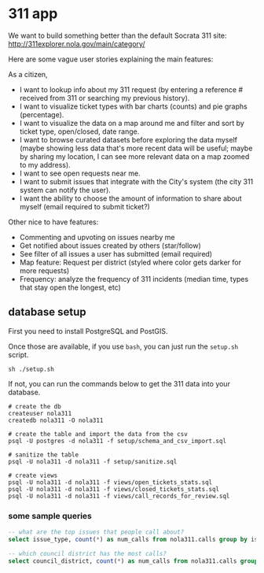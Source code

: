 # 311 app

We want to build something better than the default Socrata 311 site:
http://311explorer.nola.gov/main/category/

Here are some vague user stories explaining the main features:

As a citizen,
* I want to lookup info about my 311 request (by entering a reference # received from 311 or searching my previous history).
* I want to visualize ticket types with bar charts (counts) and pie graphs (percentage).
* I want to visualize the data on a map around me and filter and sort by ticket type, open/closed, date range.
* I want to browse curated datasets before exploring the data myself (maybe showing less data that's
more recent data will be useful; maybe by sharing my location, I can see more relevant data on a map
zoomed to my address).
* I want to see open requests near me.
* I want to submit issues that integrate with the City's system (the city 311 system can notify the user).
* I want the ability to choose the amount of information to share about myself (email required to submit ticket?)

Other nice to have features:
* Commenting and upvoting on issues nearby me
* Get notified about issues created by others (star/follow)
* See filter of all issues a user has submitted (email required)
* Map feature: Request per district (styled where color gets darker for more requests)
* Frequency: analyze the frequency of 311 incidents (median time, types
  that stay open the longest, etc)


## database setup

First you need to install PostgreSQL and PostGIS.

Once those are available, if you use `bash`, you can just run the `setup.sh`
script.

```
sh ./setup.sh
```

If not, you can run the commands below to get the 311 data into your database.

```
# create the db
createuser nola311
createdb nola311 -O nola311

# create the table and import the data from the csv
psql -U postgres -d nola311 -f setup/schema_and_csv_import.sql

# sanitize the table
psql -U nola311 -d nola311 -f setup/sanitize.sql

# create views
psql -U nola311 -d nola311 -f views/open_tickets_stats.sql
psql -U nola311 -d nola311 -f views/closed_tickets_stats.sql
psql -U nola311 -d nola311 -f views/call_records_for_review.sql
```


### some sample queries

```sql
-- what are the top issues that people call about?
select issue_type, count(*) as num_calls from nola311.calls group by issue_type order by num_calls desc;

-- which council district has the most calls?
select council_district, count(*) as num_calls from nola311.calls group by council_district order by num_calls desc;
```
